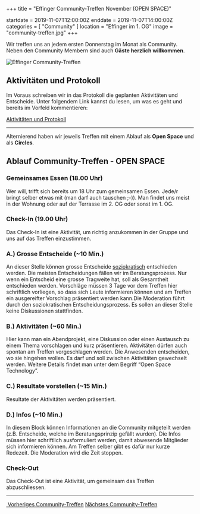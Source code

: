 +++
title = "Effinger Community-Treffen November (OPEN SPACE)"

startdate = 2019-11-07T12:00:00Z
enddate = 2019-11-07T14:00:00Z
categories = [ "Community" ]
location = "Effinger im 1. OG"
image = "community-treffen.jpg"
+++

Wir treffen uns an jedem ersten Donnerstag im Monat als Community. Neben den Community Membern sind auch **Gäste herzlich willkommen**.

![Effinger Community-Treffen](community-treffen.jpg)

## Aktivitäten und Protokoll

Im Voraus schreiben wir in das Protokoll die geplanten Aktivitäten und Entscheide. Unter folgendem Link kannst du lesen, um was es geht und bereits im Vorfeld kommentieren:

<a href="https://drive.google.com/open?id=1WweSf4wgECzi5UxvMjPi7XNQtS5hmCSW78QCxrBwrE4" target="_blank" class="btn btn-mod btn-border btn-round btn-medium">Aktivitäten und Protokoll</a>

---

Alternierend haben wir jeweils Treffen mit einem Ablauf als **Open Space** und als **Circles**.

## Ablauf Community-Treffen - OPEN SPACE

### Gemeinsames Essen (18.00 Uhr)

Wer will, trifft sich bereits um 18 Uhr zum gemeinsamen Essen. Jede/r bringt selber etwas mit (man darf auch tauschen ;-)). Man findet uns meist in der Wohnung oder auf der Terrasse im 2. OG oder sonst im 1. OG.


### Check-In (19.00 Uhr)

Das Check-In ist eine Aktivität, um richtig anzukommen in der Gruppe und uns auf das Treffen einzustimmen.


### A.) Grosse Entscheide (~10 Min.)

An dieser Stelle können grosse Entscheide [soziokratisch](/organisation/soziokratie/) entschieden werden. Die meisten Entscheidungen fällen wir im Beratungsprozess. Nur wenn ein Entscheid eine grosse Tragweite hat, soll als Gesamtheit entschieden werden. Vorschläge müssen 3 Tage vor dem Treffen hier schriftlich vorliegen, so dass sich Leute informieren können und am Treffen ein ausgereifter Vorschlag präsentiert werden kann.Die Moderation führt durch den soziokratischen Entscheidungsprozess. Es sollen an dieser Stelle keine Diskussionen stattfinden.


### B.) Aktivitäten (~60 Min.)

Hier kann man ein Abendprojekt, eine Diskussion oder einen Austausch zu einem Thema vorschlagen und kurz präsentieren. Aktivitäten dürfen auch spontan am Treffen vorgeschlagen werden. Die Anwesenden entscheiden, wo sie hingehen wollen. Es darf und soll zwischen Aktivitäten gewechselt werden. Weitere Details findet man unter dem Begriff “Open Space Technology”.


### C.) Resultate vorstellen (~15 Min.)

Resultate der Aktivitäten werden präsentiert.


### D.) Infos (~10 Min.)

In diesem Block können Informationen an die Community mitgeteilt werden (z.B. Entscheide, welche im Beratungsprinzip gefällt wurden). Die Infos müssen hier schriftlich ausformuliert werden, damit abwesende Mitglieder sich informieren können. Am Treffen selber gibt es dafür nur kurze Redezeit. Die Moderation wird die Zeit stoppen.


### Check-Out

Das Check-Out ist eine Aktivität, um gemeinsam das Treffen abzuschliessen.

---

<a href="/events/100169/" class="blog-item-more left"><i class="fa fa-angle-left"></i>&nbsp;Vorheriges Community-Treffen</a>
<a href="/events/100171/" class="blog-item-more right"><i class="fa fa-angle-right"></i>Nächstes Community-Treffen</a>
